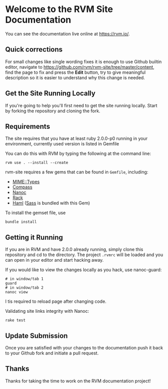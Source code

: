 # Welcome to the RVM Site Documentation

You can see the documentation live online at <https://rvm.io/>.

## Quick corrections

For small changes like single wording fixes it is enough to use Github builtin editor,
navigate to https://github.com/rvm/rvm-site/tree/master/content, find the page to fix
and press the **Edit** button, try to give meaningful description so it is easier to
understand why this change is needed.

## Get the Site Running Locally

If you're going to help you'll first need to get the site running locally. Start by
forking the repository and cloning the fork.

## Requirements

The site requires that you have at least ruby 2.0.0-p0 running in your environment,
currently used version is listed in Gemfile

You can do this with RVM by typing the following at the command line:

    rvm use . --install --create

rvm-site requires a few gems that can be found in `Gemfile`, including:

- [MIME::Types](https://github.com/halostatue/mime-types#readme)
- [Compass](http://compass-style.org/)
- [Nanoc](https://nanoc.ws/)
- [Rack](https://rack.github.io/)
- [Haml](http://haml.info/) ([Sass](http://sass-lang.com/) is bundled with this Gem)

To install the gemset file, use

    bundle install

## Getting it Running

If you are in RVM and have 2.0.0 already running, simply clone this repository and cd to
the directory. The project `.rvmrc` will be loaded and you can open in your editor and
start hacking away.

If you would like to view the changes locally as you hack, use nanoc-guard:

    # in window/tab 1
    guard
    # in window/tab 2
    nanoc view

I tis required to reload page after changing code.

Validating site links integrity with Nanoc:

    rake test

## Update Submission

Once you are satisfied with your changes to the documentation push it back to your Github fork
and initiate a pull request.

## Thanks

Thanks for taking the time to work on the RVM documentation project!
